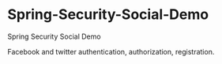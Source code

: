 Spring-Security-Social-Demo
===========================

Spring Security Social Demo 

Facebook and twitter authentication, authorization, registration.

